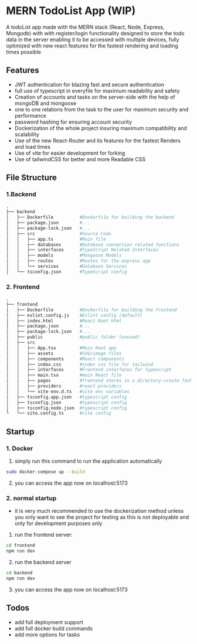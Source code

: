 # MERN TodoList App (WIP)
A todoList app made with the MERN stack (React, Node, Express, Mongodb) with with register/login functionality designed to store the todo data in the server enabling it to be accessed with multiple devices, fully optimized with new react features for the fastest rendering and loading times possible

## Features

- JWT authentication for blazing fast and secure authentication
- full use of typescript in everyfile for maximum readability and safety
- Creation of accounts and tasks on the server-side with the help of mongoDB and mongoose
- one to one relations from the task to the user for maximum security and performance
- password hashing for ensuring account security
- Dockerization of the whole project insuring maximum compatibility and scalability
- Use of the new React-Router and its features for the fastest Renders and load times
- Use of vite for easier development for forking
- Use of tailwindCSS for better and more Readable CSS



## File Structure

### 1.Backend
```python
.
├── backend
│   ├── Dockerfile          #Dockerfile for building the backend
│   ├── package.json        #...
│   ├── package-lock.json   #...
│   ├── src                 #Source Code
│   │   ├── app.ts          #Main file
│   │   ├── databases       #Database connection related functions
│   │   ├── interfaces      #TypeScript Related Interfaces
│   │   ├── models          #Mongoose Models
│   │   ├── routes          #Routes for the express app
│   │   └── services        #Database Services
│   └── tsconfig.json       #TypeScript config
```
### 2. Frontend

```python
.
├── frontend
│   ├── Dockerfile          #Dockerfile for building the frontend
│   ├── eslint.config.js    #Eslint config (default)
│   ├── index.html          #React Root html
│   ├── package.json        #...
│   ├── package-lock.json   #...
│   ├── public              #public folder (unused)
│   ├── src
│   │   ├── App.tsx         #Main Root app
│   │   ├── assets          #SVG/image files
│   │   ├── components      #React components
│   │   ├── index.css       #index css file for tailwind
│   │   ├── interfaces      #Frontend interfaces for typescript
│   │   ├── main.tsx        #main React file
│   │   ├── pages           #frontend stores in a directory->route fashion
│   │   ├── providers       #react providers 
│   │   └── vite-env.d.ts   #vite env variables
│   ├── tsconfig.app.json   #typescript config
│   ├── tsconfig.json       #typescript config
│   ├── tsconfig.node.json  #typescript config
└   └── vite.config.ts      #vite config
```

## Startup

### 1. Docker

1. simply run this command to run the application automatically

```bash
sudo docker-compose up --build
```
2. you can access the app now on localhost:5173


### 2. normal startup

- it is very much recommended to use the dockerization method unless you only want to see the project for testing as this is not deployable and only for development purposes only

1. run the frontend server:
```bash
cd frontend
npm run dev
```

2. run the backend server
```bash
cd backend
npm run dev
```
3. you can access the app now on localhost:5173




## Todos

- add full deployment support
- add full docker build commands
- add more options for tasks